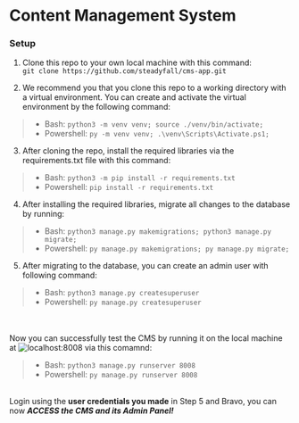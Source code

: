 # Content Management System


### Setup

1. Clone this repo to your own local machine with this command: \
`git clone https://github.com/steadyfall/cms-app.git`

2. We recommend you that you clone this repo to a working directory with a virtual environment. You can create and activate the virtual environment by the following command: 
> - Bash: `python3 -m venv venv; source ./venv/bin/activate;`
> - Powershell: `py -m venv venv; .\venv\Scripts\Activate.ps1;`

3. After cloning the repo, install the required libraries via the requirements.txt file with this command:
> - Bash: `python3 -m pip install -r requirements.txt`
> - Powershell: `pip install -r requirements.txt`

4. After installing the required libraries, migrate all changes to the database by running:
> - Bash: `python3 manage.py makemigrations; python3 manage.py migrate;`
> - Powershell: `py manage.py makemigrations; py manage.py migrate;`

5. After migrating to the database, you can create an admin user with following command:
> - Bash: `python3 manage.py createsuperuser`
> - Powershell: `py manage.py createsuperuser`

\
\
Now you can successfully test the CMS by running it on the local machine at ![localhost:8008](http://127.0.0.1:8008/) via this comamnd:
> - Bash: `python3 manage.py runserver 8008`
> - Powershell: `py manage.py runserver 8008`

\
Login using the **user credentials you made** in Step 5 and Bravo, you can now ***ACCESS the CMS and its Admin Panel!***


